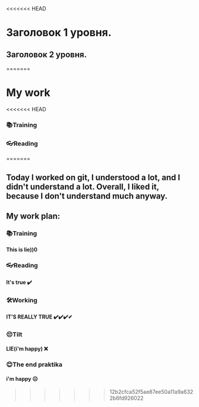 <<<<<<< HEAD
# Заголовок 1 уровня.
## Заголовок 2 уровня.
=======
#                                             My work
<<<<<<< HEAD
### 📚Training
### 👓Reading
=======
## Today I worked on git, I understood a lot, and I didn't understand a lot. Overall, I liked it, because I don't understand much anyway.
## My work plan:


### __📚Training__
#### This is lie))0
### __👓Reading__
#### It's true ✔️ 
### __🛠️Working__
#### IT'S REALLY TRUE ✔️✔️✔️✔
### __😔Tilt__
#### LIE(i'm happy) ❌
### __😊The end praktika__
#### i'm happy ☹
>>>>>>> 12b2cfca52f5ae87ee50a11a9a6322b6fd926022


